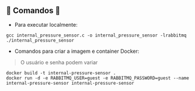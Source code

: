 ## 🚧 Comandos 🚧

* Para executar localmente:

```
gcc internal_pressure_sensor.c -o internal_pressure_sensor -lrabbitmq
./internal_pressure_sensor
```

* Comandos para criar a imagem e container Docker:

> O usuário e senha podem variar

```
docker build -t internal-pressure-sensor .
docker run -d -e RABBITMQ_USER=guest -e RABBITMQ_PASSWORD=guest --name internal-pressure-sensor internal-pressure-sensor
```
